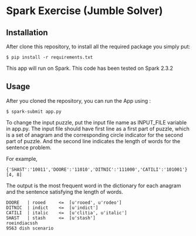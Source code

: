 # Spark Exercise (Jumble Solver)

## Installation

After clone this repository, to install all the required package you simply put: 
```
$ pip install -r requirements.txt 
```
This app will run on Spark. This code has been tested on Spark 2.3.2

## Usage

After you cloned the repository, you can run the App using :

```
$ spark-submit app.py
```

To change the input puzzle, put the input file name as INPUT_FILE variable in app.py. The input file should have first line as a first part of puzzle, which is a set of anagram and the corresponding circle indicator for the second part of puzzle. And the second line indicates the length of words for the sentence problem.

For example,

```
{'SHAST':'10011','DOORE':'11010','DITNIC':'111000','CATILI':'101001'}
[4, 8]
```

The output is the most frequent word in the dictionary for each anagram and the sentence satisfying the length of words.

```
DOORE 	| rooed 	<=  [u'rooed', u'rodeo']
DITNIC 	| indict 	<=  [u'indict']
CATILI 	| italic 	<=  [u'clitia', u'italic']
SHAST 	| stash 	<=  [u'stash']
roeindiacssh
9563 dish scenario
```